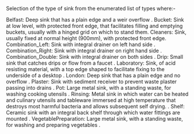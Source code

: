 Selection of the type of sink from the enumerated list of types where:-

Belfast:    Deep sink that has a plain edge and a weir overflow
.
Bucket:     Sink at low level, with protected front edge, that facilitates filling and emptying buckets, usually with a hinged grid on which to stand them.
Cleaners:    Sink, usually fixed at normal height (900mm), with protected front edge.
Combination_Left:    Sink with integral drainer on left hand side
.
Combination_Right: Sink with integral drainer on right hand side
.
Combination_Double:     Sink with integral drainer on both sides
.
Drip: Small sink that catches drips or flow from a faucet
.
Laboratory: Sink, of acid resisting material, with a top edge shaped to facilitate fixing to the underside of a desktop
.
London: Deep sink that has a plain edge and no overflow
.
Plaster: Sink with sediment receiver to prevent waste plaster passing into drains
.
Pot: Large metal sink, with a standing waste, for washing cooking utensils
.
Rinsing: Metal sink in which water can be heated and culinary utensils and tableware immersed at high temperature that destroys most harmful bacteria and allows subsequent self drying.
.
Shelf: Ceramic sink with an integral back shelf through which water fittings are mounted
.
VegetablePreparation:   Large metal sink, with a standing waste, for washing and preparing vegetables
.

